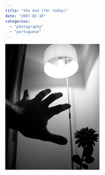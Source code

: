 ```yaml
---
title: "the end (for today)"
date: "2007-02-18"
categories: 
  - "photography"
  - "portuguese"
---
```


[![](images/the+end+%28for+today%29.jpg)](http://3.bp.blogspot.com/_ab4oT61_gnQ/RdhjDmdGYiI/AAAAAAAAABM/B6dlQhaz9eM/s1600-h/the+end+%28for+today%29.jpg)

